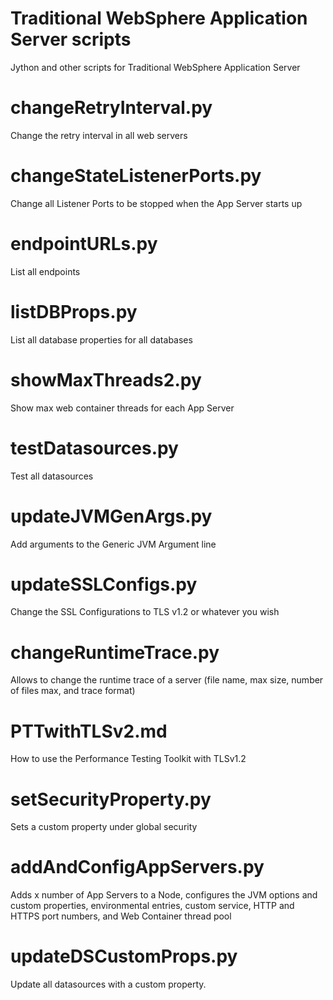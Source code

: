 # Traditional WebSphere Application Server scripts
Jython and other scripts for Traditional WebSphere Application Server

# changeRetryInterval.py
Change the retry interval in all web servers 

# changeStateListenerPorts.py
Change all Listener Ports to be stopped when the App Server starts up

# endpointURLs.py 
List all endpoints

# listDBProps.py
List all database properties for all databases

# showMaxThreads2.py
Show max web container threads for each App Server

# testDatasources.py 
Test all datasources

# updateJVMGenArgs.py
Add arguments to the Generic JVM Argument line

# updateSSLConfigs.py
Change the SSL Configurations to TLS v1.2 or whatever you wish

# changeRuntimeTrace.py
Allows to change the runtime trace of a server (file name, max size, number of files max, and trace format)

# PTTwithTLSv2.md
How to use the Performance Testing Toolkit with TLSv1.2

# setSecurityProperty.py
Sets a custom property under global security

# addAndConfigAppServers.py
Adds x number of App Servers to a Node, configures the JVM options and custom properties, environmental entries, custom service, HTTP and HTTPS port numbers, and Web Container thread pool

# updateDSCustomProps.py #
Update all datasources with a custom property.
